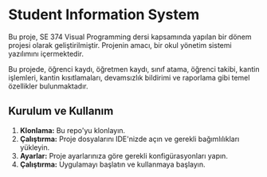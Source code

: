 # Student Information System

Bu proje, SE 374 Visual Programming dersi kapsamında yapılan bir dönem projesi olarak geliştirilmiştir. Projenin amacı, bir okul yönetim sistemi yazılımını içermektedir.

Bu projede, öğrenci kaydı, öğretmen kaydı, sınıf atama, öğrenci takibi, kantin işlemleri, kantin kısıtlamaları, devamsızlık bildirimi ve raporlama gibi temel özellikler bulunmaktadır. 

## Kurulum ve Kullanım

1. **Klonlama:** Bu repo'yu klonlayın.
2. **Çalıştırma:** Proje dosyalarını IDE'nizde açın ve gerekli bağımlılıkları yükleyin.
3. **Ayarlar:** Proje ayarlarınıza göre gerekli konfigürasyonları yapın.
4. **Çalıştırma:** Uygulamayı başlatın ve kullanmaya başlayın.





